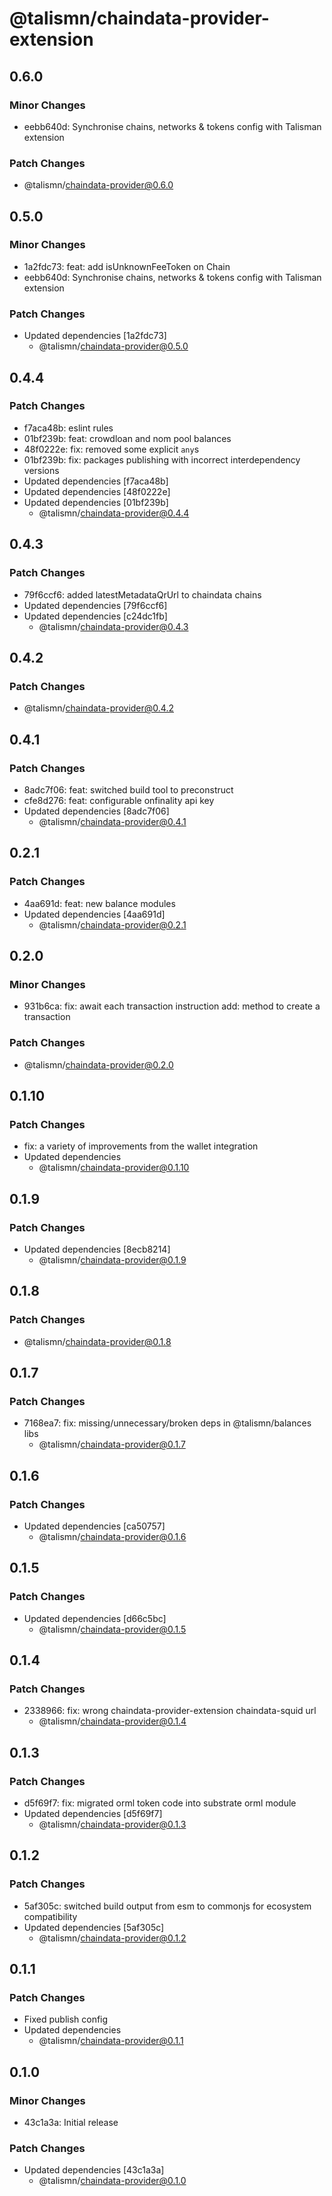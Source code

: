 # @talismn/chaindata-provider-extension

## 0.6.0

### Minor Changes

- eebb640d: Synchronise chains, networks & tokens config with Talisman extension

### Patch Changes

- @talismn/chaindata-provider@0.6.0

## 0.5.0

### Minor Changes

- 1a2fdc73: feat: add isUnknownFeeToken on Chain
- eebb640d: Synchronise chains, networks & tokens config with Talisman extension

### Patch Changes

- Updated dependencies [1a2fdc73]
  - @talismn/chaindata-provider@0.5.0

## 0.4.4

### Patch Changes

- f7aca48b: eslint rules
- 01bf239b: feat: crowdloan and nom pool balances
- 48f0222e: fix: removed some explicit `any`s
- 01bf239b: fix: packages publishing with incorrect interdependency versions
- Updated dependencies [f7aca48b]
- Updated dependencies [48f0222e]
- Updated dependencies [01bf239b]
  - @talismn/chaindata-provider@0.4.4

## 0.4.3

### Patch Changes

- 79f6ccf6: added latestMetadataQrUrl to chaindata chains
- Updated dependencies [79f6ccf6]
- Updated dependencies [c24dc1fb]
  - @talismn/chaindata-provider@0.4.3

## 0.4.2

### Patch Changes

- @talismn/chaindata-provider@0.4.2

## 0.4.1

### Patch Changes

- 8adc7f06: feat: switched build tool to preconstruct
- cfe8d276: feat: configurable onfinality api key
- Updated dependencies [8adc7f06]
  - @talismn/chaindata-provider@0.4.1

## 0.2.1

### Patch Changes

- 4aa691d: feat: new balance modules
- Updated dependencies [4aa691d]
  - @talismn/chaindata-provider@0.2.1

## 0.2.0

### Minor Changes

- 931b6ca: fix: await each transaction instruction
  add: method to create a transaction

### Patch Changes

- @talismn/chaindata-provider@0.2.0

## 0.1.10

### Patch Changes

- fix: a variety of improvements from the wallet integration
- Updated dependencies
  - @talismn/chaindata-provider@0.1.10

## 0.1.9

### Patch Changes

- Updated dependencies [8ecb8214]
  - @talismn/chaindata-provider@0.1.9

## 0.1.8

### Patch Changes

- @talismn/chaindata-provider@0.1.8

## 0.1.7

### Patch Changes

- 7168ea7: fix: missing/unnecessary/broken deps in @talismn/balances libs
  - @talismn/chaindata-provider@0.1.7

## 0.1.6

### Patch Changes

- Updated dependencies [ca50757]
  - @talismn/chaindata-provider@0.1.6

## 0.1.5

### Patch Changes

- Updated dependencies [d66c5bc]
  - @talismn/chaindata-provider@0.1.5

## 0.1.4

### Patch Changes

- 2338966: fix: wrong chaindata-provider-extension chaindata-squid url
  - @talismn/chaindata-provider@0.1.4

## 0.1.3

### Patch Changes

- d5f69f7: fix: migrated orml token code into substrate orml module
- Updated dependencies [d5f69f7]
  - @talismn/chaindata-provider@0.1.3

## 0.1.2

### Patch Changes

- 5af305c: switched build output from esm to commonjs for ecosystem compatibility
- Updated dependencies [5af305c]
  - @talismn/chaindata-provider@0.1.2

## 0.1.1

### Patch Changes

- Fixed publish config
- Updated dependencies
  - @talismn/chaindata-provider@0.1.1

## 0.1.0

### Minor Changes

- 43c1a3a: Initial release

### Patch Changes

- Updated dependencies [43c1a3a]
  - @talismn/chaindata-provider@0.1.0

